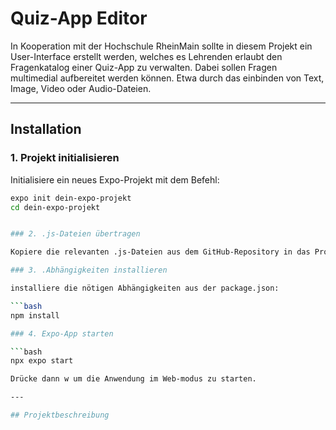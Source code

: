 # Quiz-App Editor

In Kooperation mit der Hochschule RheinMain sollte in diesem Projekt ein User-Interface erstellt werden, welches es Lehrenden erlaubt den Fragenkatalog einer Quiz-App zu verwalten.
Dabei sollen Fragen multimedial aufbereitet werden können. Etwa durch das einbinden von Text, Image, Video oder Audio-Dateien.

---


## Installation

### 1. Projekt initialisieren

Initialisiere ein neues Expo-Projekt mit dem Befehl:

```bash
expo init dein-expo-projekt
cd dein-expo-projekt


### 2. .js-Dateien übertragen

Kopiere die relevanten .js-Dateien aus dem GitHub-Repository in das Projektverzeichnis.

### 3. .Abhängigkeiten installieren

installiere die nötigen Abhängigkeiten aus der package.json:

```bash
npm install

### 4. Expo-App starten

```bash
npx expo start

Drücke dann w um die Anwendung im Web-modus zu starten.

---

## Projektbeschreibung
